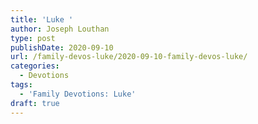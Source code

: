 ```yaml
---
title: 'Luke '
author: Joseph Louthan
type: post
publishDate: 2020-09-10
url: /family-devos-luke/2020-09-10-family-devos-luke/
categories:
  - Devotions
tags:
  - 'Family Devotions: Luke'
draft: true
---
```

